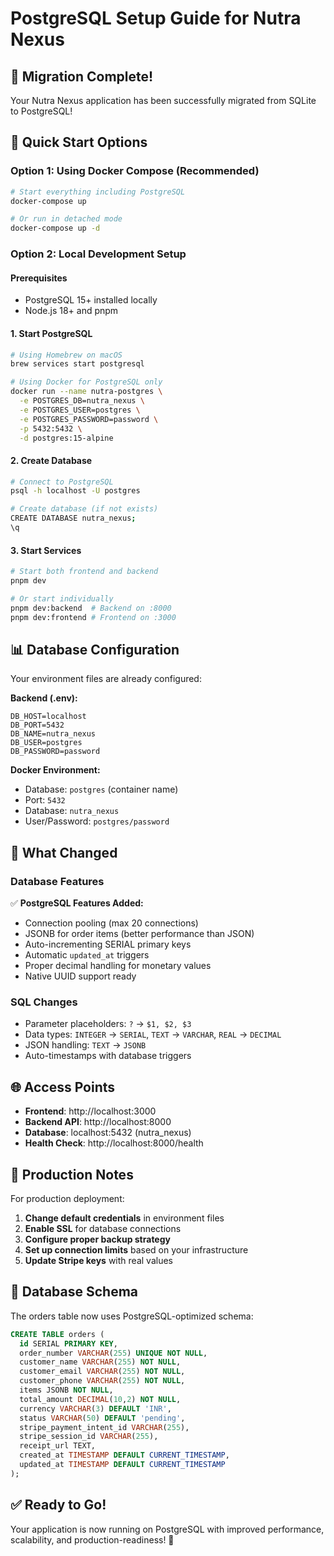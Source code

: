 # PostgreSQL Setup Guide for Nutra Nexus

## 🎉 Migration Complete!

Your Nutra Nexus application has been successfully migrated from SQLite to PostgreSQL! 

## 🚀 Quick Start Options

### Option 1: Using Docker Compose (Recommended)
```bash
# Start everything including PostgreSQL
docker-compose up

# Or run in detached mode
docker-compose up -d
```

### Option 2: Local Development Setup

#### Prerequisites
- PostgreSQL 15+ installed locally
- Node.js 18+ and pnpm

#### 1. Start PostgreSQL
```bash
# Using Homebrew on macOS
brew services start postgresql

# Using Docker for PostgreSQL only
docker run --name nutra-postgres \
  -e POSTGRES_DB=nutra_nexus \
  -e POSTGRES_USER=postgres \
  -e POSTGRES_PASSWORD=password \
  -p 5432:5432 \
  -d postgres:15-alpine
```

#### 2. Create Database
```bash
# Connect to PostgreSQL
psql -h localhost -U postgres

# Create database (if not exists)
CREATE DATABASE nutra_nexus;
\q
```

#### 3. Start Services
```bash
# Start both frontend and backend
pnpm dev

# Or start individually
pnpm dev:backend  # Backend on :8000
pnpm dev:frontend # Frontend on :3000
```

## 📊 Database Configuration

Your environment files are already configured:

**Backend (.env):**
```env
DB_HOST=localhost
DB_PORT=5432
DB_NAME=nutra_nexus
DB_USER=postgres
DB_PASSWORD=password
```

**Docker Environment:**
- Database: `postgres` (container name)
- Port: `5432`
- Database: `nutra_nexus`
- User/Password: `postgres/password`

## 🔧 What Changed

### Database Features
✅ **PostgreSQL Features Added:**
- Connection pooling (max 20 connections)
- JSONB for order items (better performance than JSON)
- Auto-incrementing SERIAL primary keys
- Automatic `updated_at` triggers
- Proper decimal handling for monetary values
- Native UUID support ready

### SQL Changes
- Parameter placeholders: `?` → `$1, $2, $3`
- Data types: `INTEGER` → `SERIAL`, `TEXT` → `VARCHAR`, `REAL` → `DECIMAL`
- JSON handling: `TEXT` → `JSONB`
- Auto-timestamps with database triggers

## 🌐 Access Points

- **Frontend**: http://localhost:3000
- **Backend API**: http://localhost:8000
- **Database**: localhost:5432 (nutra_nexus)
- **Health Check**: http://localhost:8000/health

## 🔐 Production Notes

For production deployment:

1. **Change default credentials** in environment files
2. **Enable SSL** for database connections
3. **Configure proper backup strategy**
4. **Set up connection limits** based on your infrastructure
5. **Update Stripe keys** with real values

## 🎯 Database Schema

The orders table now uses PostgreSQL-optimized schema:

```sql
CREATE TABLE orders (
  id SERIAL PRIMARY KEY,
  order_number VARCHAR(255) UNIQUE NOT NULL,
  customer_name VARCHAR(255) NOT NULL,
  customer_email VARCHAR(255) NOT NULL,
  customer_phone VARCHAR(255) NOT NULL,
  items JSONB NOT NULL,
  total_amount DECIMAL(10,2) NOT NULL,
  currency VARCHAR(3) DEFAULT 'INR',
  status VARCHAR(50) DEFAULT 'pending',
  stripe_payment_intent_id VARCHAR(255),
  stripe_session_id VARCHAR(255),
  receipt_url TEXT,
  created_at TIMESTAMP DEFAULT CURRENT_TIMESTAMP,
  updated_at TIMESTAMP DEFAULT CURRENT_TIMESTAMP
);
```

## ✅ Ready to Go!

Your application is now running on PostgreSQL with improved performance, scalability, and production-readiness! 🎊 